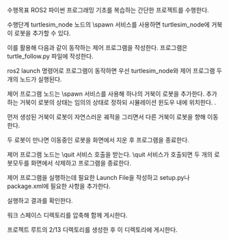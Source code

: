 수행목표
ROS2 파이썬 프로그래밍 기초를 복습하는 간단한 프로젝트를 수행한다.

수행단계
turtlesim_node 노드의 \spawn 서비스를 사용하면 turtlesim_node에 거북이 로봇을 추가할 수 있다.

이를 활용해 다음과 같이 동작하는 제어 프로그램을 작성한다. 프로그램은 turtle_follow.py 파일에 작성한다.

ros2 launch 명령어로 프로그램이 동작하면 우선 turtlesim_node와 제어 프로그램 두 개의 노드가 실행된다.

제어 프로그램 노드는 \spawn 서비스를 사용해 하나의 거북이 로봇을 추가한다. 추가하는 거북이 로봇의 상태는 임의의 상태로 정하되 시뮬레이션 윈도우 내에 위치한다. .

먼저 생성된 거북이 로봇이 자연스러운 궤적을 그리면서 다른 거북이 로봇을 향해 이동한다.

두 로봇이 만나면 이동중인 로봇을 화면에서 지운 후 프로그램을 종료한다.

제어 프로그램 노드는 \quit 서비스 호출을 받는다. \quit 서비스가 호출되면 두 개의 로봇모두를 화면에서 삭제하고 프로그램을 종료한다.

제어 프로그램을 실행하는데 필요한 Launch File을 작성하고 setup.py나 package.xml에 필요한 사항을 추가한다.

실행하고 결과를 확인한다.

워크 스페이스 디렉토리를 압축해 함께 게시한다.

프로젝트 루트의 2/13 디렉토리를 생성한 후 이 디렉토리에 게시한다.